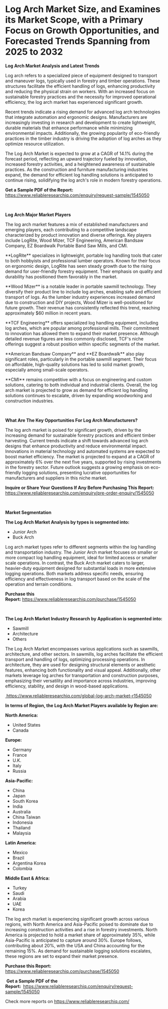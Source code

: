 <p><h1>Log Arch Market Size, and Examines its Market Scope, with a Primary Focus on Growth Opportunities, and Forecasted Trends Spanning from 2025 to 2032</h1></p><p><strong>Log Arch Market Analysis and Latest Trends</strong></p>
<p><p>Log arch refers to a specialized piece of equipment designed to transport and maneuver logs, typically used in forestry and timber operations. These structures facilitate the efficient handling of logs, enhancing productivity and reducing the physical strain on workers. With an increased focus on sustainable forestry practices and the necessity for improved operational efficiency, the log arch market has experienced significant growth.</p><p>Recent trends indicate a rising demand for advanced log arch technologies that integrate automation and ergonomic designs. Manufacturers are increasingly investing in research and development to create lightweight, durable materials that enhance performance while minimizing environmental impacts. Additionally, the growing popularity of eco-friendly practices in the timber industry is driving the adoption of log arches as they optimize resource utilization.</p><p>The Log Arch Market is expected to grow at a CAGR of 14.1% during the forecast period, reflecting an upward trajectory fueled by innovation, increased forestry activities, and a heightened awareness of sustainable practices. As the construction and furniture manufacturing industries expand, the demand for efficient log handling solutions is anticipated to continue rising, solidifying the log arch's role in modern forestry operations.</p></p>
<p><strong>Get a Sample PDF of the Report:&nbsp;</strong> <a href="https://www.reliableresearchiq.com/enquiry/request-sample/1545050?utm_campaign=1159&utm_medium=2&utm_source=Github&utm_content=ia&utm_term=17022025&utm_id=log-arch">https://www.reliableresearchiq.com/enquiry/request-sample/1545050</a></p>
<p>&nbsp;</p>
<p><strong>Log Arch Major Market Players</strong></p>
<p><p>The log arch market features a mix of established manufacturers and emerging players, each contributing to a competitive landscape characterized by product innovation and diverse offerings. Key players include LogRite, Wood Mizer, TCF Engineering, American Bandsaw Company, EZ Boardwalk Portable Band Saw Mills, and CMI.</p><p>**LogRite** specializes in lightweight, portable log handling tools that cater to both hobbyists and professional lumber operators. Known for their focus on ergonomic design, LogRite has seen steady growth due to the rising demand for user-friendly forestry equipment. Their emphasis on quality and durability has positioned them favorably in the market.</p><p>**Wood Mizer** is a notable leader in portable sawmill technology. They diversify their product line to include log arches, enabling safe and efficient transport of logs. As the lumber industry experiences increased demand due to construction and DIY projects, Wood Mizer is well-positioned for future growth. Their revenue has consistently reflected this trend, reaching approximately $60 million in recent years.</p><p>**TCF Engineering** offers specialized log handling equipment, including log arches, which are popular among professional mills. Their commitment to innovation has allowed them to expand their market presence. Although detailed revenue figures are less commonly disclosed, TCF's niche offerings suggest a robust position within specific segments of the market.</p><p>**American Bandsaw Company** and **EZ Boardwalk** also play significant roles, particularly in the portable sawmill segment. Their focus on affordable, high-quality solutions has led to solid market growth, especially among small-scale operators.</p><p>**CMI** remains competitive with a focus on engineering and custom solutions, catering to both individual and industrial clients. Overall, the log arch market is projected to grow as demand for efficient log handling solutions continues to escalate, driven by expanding woodworking and construction industries.</p></p>
<p>&nbsp;</p>
<p><strong>What Are The Key Opportunities For Log Arch Manufacturers?</strong></p>
<p><p>The log arch market is poised for significant growth, driven by the increasing demand for sustainable forestry practices and efficient timber harvesting. Current trends indicate a shift towards advanced log arch designs that enhance productivity and reduce environmental impact. Innovations in material technology and automated systems are expected to boost market efficiency. The market is projected to expand at a CAGR of approximately 6% over the next five years, supported by rising investments in the forestry sector. Future outlook suggests a growing emphasis on eco-friendly logging solutions, presenting lucrative opportunities for manufacturers and suppliers in this niche market.</p></p>
<p><strong>Inquire or Share Your Questions If Any Before Purchasing This Report:</strong> <a href="https://www.reliableresearchiq.com/enquiry/pre-order-enquiry/1545050?utm_campaign=1159&utm_medium=2&utm_source=Github&utm_content=ia&utm_term=17022025&utm_id=log-arch">https://www.reliableresearchiq.com/enquiry/pre-order-enquiry/1545050</a></p>
<p>&nbsp;</p>
<p><strong>Market Segmentation</strong></p>
<p><strong>The Log Arch Market Analysis by types is segmented into:</strong></p>
<p><ul><li>Junior Arch</li><li>Buck Arch</li></ul></p>
<p><p>Log arch market types refer to different segments within the log handling and transportation industry. The Junior Arch market focuses on smaller or more compact log handling equipment, ideal for limited access or smaller scale operations. In contrast, the Buck Arch market caters to larger, heavier-duty equipment designed for substantial loads in more extensive logging operations. Both markets address specific needs, ensuring efficiency and effectiveness in log transport based on the scale of the operation and terrain conditions.</p></p>
<p><strong>Purchase this Report:&nbsp;</strong><a href="https://www.reliableresearchiq.com/purchase/1545050?utm_campaign=1159&utm_medium=2&utm_source=Github&utm_content=ia&utm_term=17022025&utm_id=log-arch">https://www.reliableresearchiq.com/purchase/1545050</a></p>
<p>&nbsp;</p>
<p><strong>The Log Arch Market Industry Research by Application is segmented into:</strong></p>
<p><ul><li>Sawmill</li><li>Architecture</li><li>Others</li></ul></p>
<p><p>The Log Arch Market encompasses various applications such as sawmills, architecture, and other sectors. In sawmills, log arches facilitate the efficient transport and handling of logs, optimizing processing operations. In architecture, they are used for designing structural elements or aesthetic features, enhancing both functionality and visual appeal. Additionally, other markets leverage log arches for transportation and construction purposes, emphasizing their versatility and importance across industries, improving efficiency, stability, and design in wood-based applications.</p></p>
<p><a href="https://www.reliableresearchiq.com/global-log-arch-market-r1545050?utm_campaign=1159&utm_medium=2&utm_source=Github&utm_content=ia&utm_term=17022025&utm_id=log-arch">&nbsp;https://www.reliableresearchiq.com/global-log-arch-market-r1545050</a></p>
<p><strong>In terms of Region, the Log Arch Market Players available by Region are:</strong></p>
<p>
    <p> <strong> North America: </strong>
        <ul>
            <li>United States</li>
            <li>Canada</li>
        </ul>
        </p> 
    <p> <strong> Europe: </strong>
        <ul>
            <li>Germany</li>
            <li>France</li>
            <li>U.K.</li>
            <li>Italy</li>
            <li>Russia</li>
        </ul>
        </p> 
    <p> <strong> Asia-Pacific: </strong>
        <ul>
            <li>China</li>
            <li>Japan</li>
            <li>South Korea</li>
            <li>India</li>
            <li>Australia</li>
            <li>China Taiwan</li>
            <li>Indonesia</li>
            <li>Thailand</li>
            <li>Malaysia</li>
        </ul>
        </p> 
    <p> <strong> Latin America: </strong>
        <ul>
            <li>Mexico</li>
            <li>Brazil</li>
            <li>Argentina Korea</li>
            <li>Colombia</li>
        </ul>
        </p> 
    <p> <strong> Middle East & Africa: </strong>
        <ul>
            <li>Turkey</li>
            <li>Saudi</li>
            <li>Arabia</li>
            <li>UAE</li>
            <li>Korea</li>
        </ul>
    </p>
    </p>
<p><p>The log arch market is experiencing significant growth across various regions, with North America and Asia-Pacific poised to dominate due to increasing construction activities and a rise in forestry investments. North America is projected to hold a market share of approximately 35%, while Asia-Pacific is anticipated to capture around 30%. Europe follows, contributing about 20%, with the USA and China accounting for the remaining 15%. As demand for sustainable logging solutions escalates, these regions are set to expand their market presence.</p></p>
<p><strong>Purchase this Report: </strong><a href="https://www.reliableresearchiq.com/purchase/1545050?utm_campaign=1159&utm_medium=2&utm_source=Github&utm_content=ia&utm_term=17022025&utm_id=log-arch">https://www.reliableresearchiq.com/purchase/1545050</a></p>
<p>&nbsp;<strong>Get a Sample PDF of the Report:&nbsp;&nbsp;</strong><a href="https://www.reliableresearchiq.com/enquiry/request-sample/1545050?utm_campaign=1159&utm_medium=2&utm_source=Github&utm_content=ia&utm_term=17022025&utm_id=log-arch">https://www.reliableresearchiq.com/enquiry/request-sample/1545050</a></p>
<p><strong></strong></p>
<p>Check more reports on <a href="https://www.reliableresearchiq.com/?utm_campaign=1159&utm_medium=2&utm_source=Github&utm_content=ia&utm_term=17022025&utm_id=log-arch">https://www.reliableresearchiq.com/</a></p>